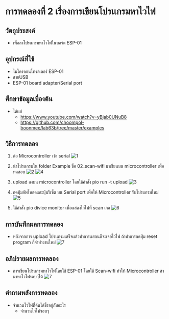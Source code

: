 # การทดลองที่ 2 เรื่องการเขียนโปรเเกรมหาไวไฟ

## วัตถุประสงค์
* เพื่อลงโปรเเกรมหาไวไฟในบอร์ด ESP-01

## อุปกรณ์ที่ใช้
* ไมโครคอนโทรลเลอร์ ESP-01
* สายUSB
* ESP-01 board adapter/Serial port

## ศึกษาข้อมูลเบื่องต้น
* ได้เเก่
  * https://www.youtube.com/watch?v=yBjab0UNuB8
  * https://github.com/choompol-boonmee/lab63b/tree/master/examples
 
## วิธีการทดลอง
1. ต่อ Microcontroller เข้า serial
![1](https://user-images.githubusercontent.com/80879503/112345669-d26b7300-8cf7-11eb-98b5-8ebfec4b1848.jpg)


2. นำโปรเเกรมใน folder Example ชื่อ 02_scan-wifi มาเขียนบน microcontroller เพื่อทดสอบ
![2](https://user-images.githubusercontent.com/80879503/112346414-84a33a80-8cf8-11eb-83f9-7c3f133f3b02.jpg)
![4](https://user-images.githubusercontent.com/80879503/112346967-0e530800-8cf9-11eb-8d5b-ca4eeb9884a8.jpg)

3. upload ลงบน microcontroller โดยใช้คำสั่ง pio run -t upload
![3](https://user-images.githubusercontent.com/80879503/112346948-098e5400-8cf9-11eb-9a8c-348286bab043.jpg)

4. กดปุ่มอัพโหลดและปุ่มรีเซ็ต บน Serial port เพื่อให้ Microcontroller รับโปรแกรมใหม่
![5](https://user-images.githubusercontent.com/80879503/112347289-4b1eff00-8cf9-11eb-96a8-04ed656af81b.jpg)


5. ใช้คำสั่ง pio divice monitor เพื่อเเสดงไวไฟที่ scan เจอ
![6](https://user-images.githubusercontent.com/80879503/112347553-8b7e7d00-8cf9-11eb-9ddd-4e42d973b107.jpg)

## การบันทึกผลการทดลอง
* หลังจากการ upload โปรเเกรมเสร็จเเล้วทำการเเสกนก็จะเจอไวไฟ ถ้าทำการกดปุ่ม reset program ก็จำทำงานใหม่
![7](https://user-images.githubusercontent.com/80879503/112347872-d39d9f80-8cf9-11eb-8c22-26a63fddd34d.jpg)

## อภิปรายผลการทดลอง
* การเขียนโปรเเกรมหาไวไฟโดยใช้ ESP-01 โดยใช้ Scan-wifi ทำให้ Microcontroller สามาหาไวไฟรอบๆได้
![7](https://user-images.githubusercontent.com/80879503/112348073-0e9fd300-8cfa-11eb-9edb-c91e406fb804.jpg)

## คำถามหลังการทดลอง
* จำนวนไวไฟที่ค้นได้ขึ้รอยู่กับอะไร
  * จำนวนไวไฟรอบๆ
